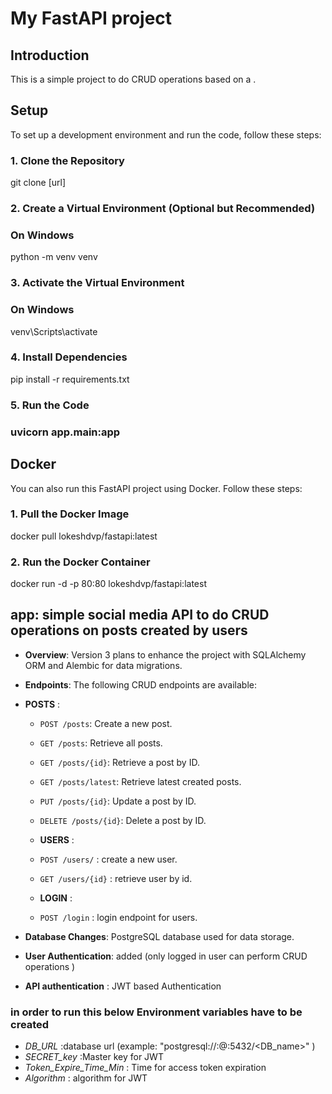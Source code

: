 # My FastAPI project

## Introduction
This is a simple project to do CRUD operations based on a .



## Setup
To set up a development environment and run the code, follow these steps:

### 1. Clone the Repository
git clone [url]

### 2. Create a Virtual Environment (Optional but Recommended)
### On Windows
python -m venv venv

### 3. Activate the Virtual Environment
### On Windows
venv\Scripts\activate

### 4. Install Dependencies
pip install -r requirements.txt

### 5. Run the Code
### uvicorn app.main:app 


## Docker

You can also run this FastAPI project using Docker. Follow these steps:
### 1. Pull the Docker Image
docker pull lokeshdvp/fastapi:latest

### 2. Run the Docker Container
docker run -d -p 80:80 lokeshdvp/fastapi:latest


## app: simple social media API to do CRUD operations on posts created by users
- **Overview**: Version 3 plans to enhance the project with SQLAlchemy ORM and Alembic for data migrations.
- **Endpoints**: The following CRUD endpoints are available:
- **POSTS** :
  - `POST /posts`: Create a new post.
  - `GET /posts`: Retrieve all posts.
  - `GET /posts/{id}`: Retrieve a post by ID.
   - `GET /posts/latest`: Retrieve latest created posts.
  - `PUT /posts/{id}`: Update a post by ID.
  - `DELETE /posts/{id}`: Delete a post by ID.

  - **USERS** :
  - `POST /users/` : create a new user.
  - `GET /users/{id}` : retrieve user by id.

  - **LOGIN** :
  - `POST /login` : login endpoint for users.

- **Database Changes**: PostgreSQL database used for data storage.
- **User Authentication**: added (only logged in user can perform CRUD operations )
- **API authentication** : JWT based Authentication
### in order to run this  below Environment variables have to be created
- *DB_URL* :database url (example: "postgresql://<user>:<password>@<hostname>:5432/<DB_name>"  )
- *SECRET_key* :Master key for JWT
- *Token_Expire_Time_Min* : Time for access token expiration
- *Algorithm* : algorithm for JWT
